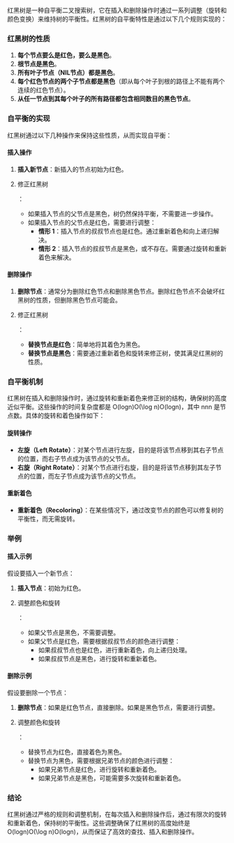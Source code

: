 红黑树是一种自平衡二叉搜索树，它在插入和删除操作时通过一系列调整（旋转和颜色变换）来维持树的平衡性。红黑树的自平衡特性是通过以下几个规则实现的：

### 红黑树的性质

1. **每个节点要么是红色，要么是黑色**。
2. **根节点是黑色**。
3. **所有叶子节点（NIL节点）都是黑色**。
4. **每个红色节点的两个子节点都是黑色**（即从每个叶子到根的路径上不能有两个连续的红色节点）。
5. **从任一节点到其每个叶子的所有路径都包含相同数目的黑色节点**。

### 自平衡的实现

红黑树通过以下几种操作来保持这些性质，从而实现自平衡：

#### 插入操作

1. **插入新节点**：新插入的节点初始为红色。

2. 修正红黑树

   ：

   - 如果插入节点的父节点是黑色，树仍然保持平衡，不需要进一步操作。
   - 如果插入节点的父节点是红色，需要进行调整：
     - **情形 1**：插入节点的叔叔节点也是红色。通过重新着色和向上递归解决。
     - **情形 2**：插入节点的叔叔节点是黑色，或不存在。需要通过旋转和重新着色来解决。

#### 删除操作

1. **删除节点**：通常分为删除红色节点和删除黑色节点。删除红色节点不会破坏红黑树的性质，但删除黑色节点可能会。

2. 修正红黑树

   ：

   - **替换节点是红色**：简单地将其着色为黑色。
   - **替换节点是黑色**：需要通过重新着色和旋转来修正树，使其满足红黑树的性质。

### 自平衡机制

红黑树在插入和删除操作时，通过旋转和重新着色来修正树的结构，确保树的高度近似平衡。这些操作的时间复杂度都是 O(log⁡n)O(\log n)O(logn)，其中 nnn 是节点数。具体的旋转和着色操作如下：

#### 旋转操作

- **左旋（Left Rotate）**：对某个节点进行左旋，目的是将该节点移到其右子节点的位置，而右子节点成为该节点的父节点。
- **右旋（Right Rotate）**：对某个节点进行右旋，目的是将该节点移到其左子节点的位置，而左子节点成为该节点的父节点。

#### 重新着色

- **重新着色（Recoloring）**：在某些情况下，通过改变节点的颜色可以修复树的平衡性，而无需旋转。

### 举例

#### 插入示例

假设要插入一个新节点：

1. **插入节点**：初始为红色。

2. 调整颜色和旋转

   ：

   - 如果父节点是黑色，不需要调整。
   - 如果父节点是红色，需要根据叔叔节点的颜色进行调整：
     - 如果叔叔节点也是红色，进行重新着色，向上递归处理。
     - 如果叔叔节点是黑色，进行旋转和重新着色。

#### 删除示例

假设要删除一个节点：

1. **删除节点**：如果是红色节点，直接删除。如果是黑色节点，需要进行调整。

2. 调整颜色和旋转

   ：

   - 替换节点为红色，直接着色为黑色。
   - 替换节点为黑色，需要根据兄弟节点的颜色进行调整：
     - 如果兄弟节点是红色，进行旋转和重新着色。
     - 如果兄弟节点是黑色，可能需要多次旋转和重新着色。

### 结论

红黑树通过严格的规则和调整机制，在每次插入和删除操作后，通过有限次的旋转和重新着色，保持树的平衡性。这些调整确保了红黑树的高度始终是 O(log⁡n)O(\log n)O(logn)，从而保证了高效的查找、插入和删除操作。